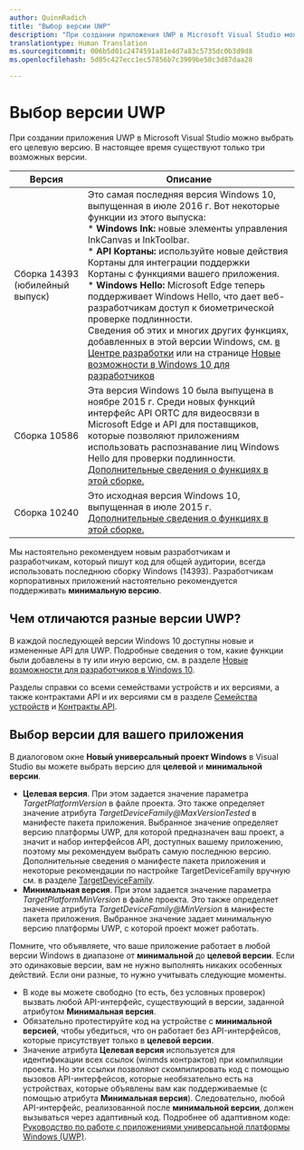 ```yaml
---
author: QuinnRadich
title: "Выбор версии UWP"
description: "При создании приложения UWP в Microsoft Visual Studio можно выбрать его целевую версию. Изучите различия версий UWP и узнайте, как настроить параметры в новых и существующих проектах."
translationtype: Human Translation
ms.sourcegitcommit: 006b5d01c2474591a81e4d7a83c5735dc0b3d9d8
ms.openlocfilehash: 5d05c427ecc1ec57856b7c3909be50c3d87daa28

---
```


# <a name="choose-a-uwp-version"></a>Выбор версии UWP

При создании приложения UWP в Microsoft Visual Studio можно выбрать его целевую версию. В настоящее время существуют только три возможных версии.

| Версия | Описание |
| --- | --- |
| Сборка 14393 (юбилейный выпуск) | Это самая последняя версия Windows 10, выпущенная в июле 2016 г. Вот некоторые функции из этого выпуска: </br> \* **Windows Ink:** новые элементы управления InkCanvas и InkToolbar. </br> \* **API Кортаны:** используйте новые действия Кортаны для интеграции поддержки Кортаны с функциями вашего приложения. </br> \* **Windows Hello:** Microsoft Edge теперь поддерживает Windows Hello, что дает веб-разработчикам доступ к биометрической проверке подлинности. </br> Сведения об этих и многих других функциях, добавленных в этой версии Windows, см. [в Центре разработки](https://developer.microsoft.com/en-us/windows/windows-10-for-developers) или на странице [Новые возможности в Windows 10 для разработчиков](../whats-new/windows-10-version-1607.md)  |
| Сборка 10586 | Эта версия Windows 10 была выпущена в ноябре 2015 г. Среди новых функций интерфейс API ORTC для видеосвязи в Microsoft Edge и API для поставщиков, которые позволяют приложениям использовать распознавание лиц Windows Hello для проверки подлинности. [Дополнительные сведения о функциях в этой сборке.](../whats-new/windows-10-version-1511.md) |
| Сборка 10240 | Это исходная версия Windows 10, выпущенная в июле 2015 г. [Дополнительные сведения о функциях в этой сборке.](../whats-new/windows-10-version-1507.md) |

Мы настоятельно рекомендуем новым разработчикам и разработчикам, который пишут код для общей аудитории, всегда использовать последнюю сборку Windows (14393). Разработчикам корпоративных приложений настоятельно рекомендуется поддерживать **минимальную версию**.

## <a name="whats-different-in-each-uwp-version"></a>Чем отличаются разные версии UWP?

В каждой последующей версии Windows 10 доступны новые и измененные API для UWP. Подробные сведения о том, какие функции были добавлены в ту или иную версию, см. в разделе [Новые возможности для разработчиков в Windows 10](../whats-new/windows-10-version-1607.md).

Разделы справки со всеми семействами устройств и их версиями, а также контрактами API и их версиями см в разделе [Семейства устройств](https://msdn.microsoft.com/library/windows/apps/dn706137.aspx) и [Контракты API](https://msdn.microsoft.com/library/windows/apps/dn706135.aspx).

## <a name="choose-which-version-to-use-for-your-app"></a>Выбор версии для вашего приложения

В диалоговом окне **Новый универсальный проект Windows** в Visual Studio вы можете выбрать версию для **целевой** и **минимальной версии**.

* **Целевая версия**. При этом задается значение параметра *TargetPlatformVersion* в файле проекта. Это также определяет значение атрибута *TargetDeviceFamily@MaxVersionTested* в манифесте пакета приложения. Выбранное значение определяет версию платформы UWP, для которой предназначен ваш проект, а значит и набор интерфейсов API, доступных вашему приложению, поэтому мы рекомендуем выбрать самую последнюю версию. Дополнительные сведения о манифесте пакета приложения и некоторые рекомендации по настройке TargetDeviceFamily вручную см. в разделе [TargetDeviceFamily](https://msdn.microsoft.com/library/windows/apps/dn986903).
* **Минимальная версия**. При этом задается значение параметра *TargetPlatformMinVersion* в файле проекта. Это также определяет значение атрибута *TargetDeviceFamily@MinVersion* в манифесте пакета приложения. Выбранное значение задает минимальную версию платформы UWP, с которой проект может работать.

Помните, что объявляете, что ваше приложение работает в любой версии Windows в диапазоне от **минимальной** до **целевой версии**. Если это одинаковые версии, вам не нужно выполнять никаких особенных действий. Если они разные, то нужно учитывать следующие моменты.

* В коде вы можете свободно (то есть, без условных проверок) вызвать любой API-интерфейс, существующий в версии, заданной атрибутом **Минимальная версия**.
* Обязательно протестируйте код на устройстве с **минимальной версией**, чтобы убедиться, что он работает без API-интерфейсов, которые присутствует только в **целевой версии**.
* Значение атрибута **Целевая версия** используется для идентификации всех ссылок (winmds контрактов) при компиляции проекта. Но эти ссылки позволяют скомпилировать код с помощью вызовов API-интерфейсов, которые необязательно есть на устройствах, которые объявлены вам как поддерживаемые (с помощью атрибута **Минимальная версия**). Следовательно, любой API-интерфейс, реализованной после **минимальной версии**, должен вызываться через адаптивный код. Подробнее об адаптивном коде: [Руководство по работе с приложениями универсальной платформы Windows (UWP)](../get-started/universal-application-platform-guide.md).



<!--HONumber=Dec16_HO1-->



